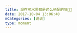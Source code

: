 ```yaml
---
title: 现在买水果都是这么搭配的吗🤔🤔
date: 2017-10-04 13:06:40
mCategories: [说说]
type: moment
---
```


<div id="pics-20171004130640"></div>

<script src="/lib/moment/pics.js"></script>
<script>
var data = [
    {"link": "2017-10-04_000000.jpeg", "type": "shuoshuo"}
];
picsRender(data, "pics-20171004130640");
</script>
